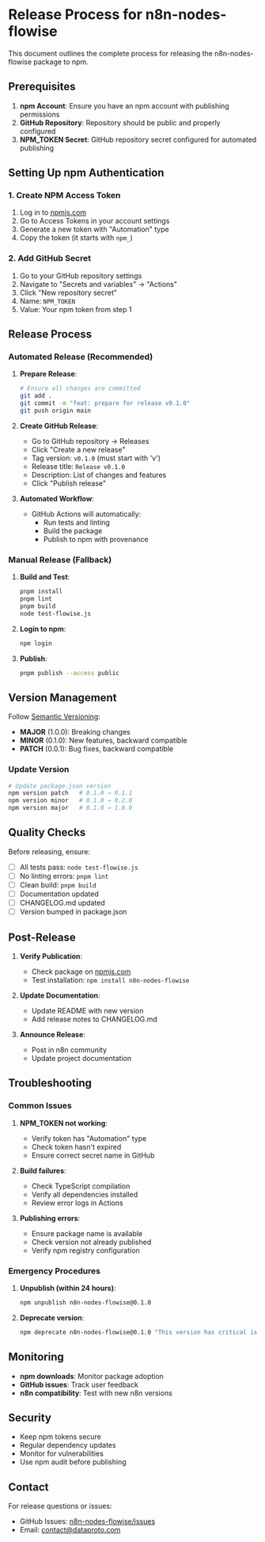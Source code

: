# Release Process for n8n-nodes-flowise

This document outlines the complete process for releasing the n8n-nodes-flowise package to npm.

## Prerequisites

1. **npm Account**: Ensure you have an npm account with publishing permissions
2. **GitHub Repository**: Repository should be public and properly configured
3. **NPM_TOKEN Secret**: GitHub repository secret configured for automated publishing

## Setting Up npm Authentication

### 1. Create NPM Access Token

1. Log in to [npmjs.com](https://www.npmjs.com)
2. Go to Access Tokens in your account settings
3. Generate a new token with "Automation" type
4. Copy the token (it starts with `npm_`)

### 2. Add GitHub Secret

1. Go to your GitHub repository settings
2. Navigate to "Secrets and variables" → "Actions"
3. Click "New repository secret"
4. Name: `NPM_TOKEN`
5. Value: Your npm token from step 1

## Release Process

### Automated Release (Recommended)

1. **Prepare Release**:
   ```bash
   # Ensure all changes are committed
   git add .
   git commit -m "feat: prepare for release v0.1.0"
   git push origin main
   ```

2. **Create GitHub Release**:
   - Go to GitHub repository → Releases
   - Click "Create a new release"
   - Tag version: `v0.1.0` (must start with 'v')
   - Release title: `Release v0.1.0`
   - Description: List of changes and features
   - Click "Publish release"

3. **Automated Workflow**:
   - GitHub Actions will automatically:
     - Run tests and linting
     - Build the package
     - Publish to npm with provenance

### Manual Release (Fallback)

1. **Build and Test**:
   ```bash
   pnpm install
   pnpm lint
   pnpm build
   node test-flowise.js
   ```

2. **Login to npm**:
   ```bash
   npm login
   ```

3. **Publish**:
   ```bash
   pnpm publish --access public
   ```

## Version Management

Follow [Semantic Versioning](https://semver.org/):

- **MAJOR** (1.0.0): Breaking changes
- **MINOR** (0.1.0): New features, backward compatible
- **PATCH** (0.0.1): Bug fixes, backward compatible

### Update Version

```bash
# Update package.json version
npm version patch   # 0.1.0 → 0.1.1
npm version minor   # 0.1.0 → 0.2.0  
npm version major   # 0.1.0 → 1.0.0
```

## Quality Checks

Before releasing, ensure:

- [ ] All tests pass: `node test-flowise.js`
- [ ] No linting errors: `pnpm lint`
- [ ] Clean build: `pnpm build`
- [ ] Documentation updated
- [ ] CHANGELOG.md updated
- [ ] Version bumped in package.json

## Post-Release

1. **Verify Publication**:
   - Check package on [npmjs.com](https://www.npmjs.com/package/n8n-nodes-flowise)
   - Test installation: `npm install n8n-nodes-flowise`

2. **Update Documentation**:
   - Update README with new version
   - Add release notes to CHANGELOG.md

3. **Announce Release**:
   - Post in n8n community
   - Update project documentation

## Troubleshooting

### Common Issues

1. **NPM_TOKEN not working**:
   - Verify token has "Automation" type
   - Check token hasn't expired
   - Ensure correct secret name in GitHub

2. **Build failures**:
   - Check TypeScript compilation
   - Verify all dependencies installed
   - Review error logs in Actions

3. **Publishing errors**:
   - Ensure package name is available
   - Check version not already published
   - Verify npm registry configuration

### Emergency Procedures

1. **Unpublish (within 24 hours)**:
   ```bash
   npm unpublish n8n-nodes-flowise@0.1.0
   ```

2. **Deprecate version**:
   ```bash
   npm deprecate n8n-nodes-flowise@0.1.0 "This version has critical issues"
   ```

## Monitoring

- **npm downloads**: Monitor package adoption
- **GitHub issues**: Track user feedback
- **n8n compatibility**: Test with new n8n versions

## Security

- Keep npm tokens secure
- Regular dependency updates
- Monitor for vulnerabilities
- Use npm audit before publishing

## Contact

For release questions or issues:
- GitHub Issues: [n8n-nodes-flowise/issues](https://github.com/datproto/n8n-nodes-flowise/issues)
- Email: contact@dataproto.com

